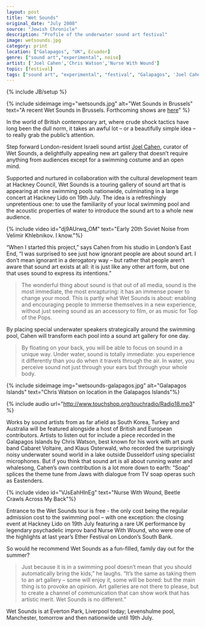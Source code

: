 ```yaml
---
layout: post
title: "Wet Sounds"
original_date: "July 2008"
source: "Jewish Chronicle"
description: "Profile of the underwater sound art festival"
image: wetsounds.jpg
category: print
location: ["Galapagos", "UK", Ecuador]
genre: ["sound art","experimental", noise]
artist: ['Joel Cahen','Chris Watson','Nurse With Wound']
topic: [festival]
tags: ["sound art", "experimental", "festival", "Galapagos", 'Joel Cahen', 'Chris Watson', 'Nurse With Wound', noise, UK, Ecuador]
---
```

{% include JB/setup %}

{% include sideimage img="wetsounds.jpg" alt="Wet Sounds in Brussels" text="A recent Wet Sounds in Brussels. Forthcoming shows are <a target='_blank' href='http://newtoyweb.wix.com/newtoy#!wet-sounds/c175r'>here</a>" %}


<span class="newthought">In the world</span> of British contemporary art, where crude shock tactics have long been the dull norm, it takes an awful lot – or a beautifully simple idea – to really grab the public’s attention. 

Step forward London-resident Israeli sound artist [Joel Cahen](http://www.newtoy.org/), curator of Wet Sounds, a delightfully appealing new art gallery that doesn’t require anything from audiences except for a swimming costume and an open mind.

Supported and nurtured in collaboration with the cultural development team at Hackney Council, Wet Sounds is a touring gallery of sound art that is appearing at nine swimming pools nationwide, culminating in a large concert at Hackney Lido on 19th July. The idea is a refreshingly unpretentious one: to use the familiarity of your local swimming pool and the acoustic properties of water to introduce the sound art to a whole new audience.

{% include video id="dj9AUrwq_OM" text="Early 20th Soviet Noise from Velimir Khlebnikov. I know."%}

“When I started this project,” says Cahen from his studio in London’s East End,  “I was surprised to see just how ignorant people are about sound art. I don’t mean ignorant in a derogatory way – but rather that people aren’t aware that sound art exists at all: it is just like any other art form, but one that uses sound to express its intentions.”

> The wonderful thing about sound is that out of all media, sound is the most immediate, the most enrapturing: it has an immense power to change your mood. This is partly what Wet Sounds is about: enabling and encouraging people to immerse themselves in a new experience, without just seeing sound as an accessory to film, or as music for Top of the Pops. 

By placing special underwater speakers strategically around the swimming pool, Cahen will transform each pool into a sound art gallery for one day.

> By floating on your back, you will be able to focus on sound in a unique way. Under water, sound is totally immediate: you experience it differently than you do when it travels through the air. In water, you perceive sound not just through your ears but through your whole body.

{% include sideimage img="wetsounds-galapagos.jpg" alt="Galapagos Islands" text="Chris Watson on location in the Galapagos Islands"%}

{% include audio url="http://www.touchshop.org/touchradio/Radio18.mp3" %}

 Works by sound artists from as far afield as South Korea, Turkey and Australia will be featured alongside a host of British and European contributors. Artists to listen out for include a piece recorded in the Galapagos Islands by Chris Watson, best known for his work with art punk band Cabaret Voltaire, and Klaus Osterwald, who recorded the surprisingly noisy underwater sound world in a lake outside Dusseldorf using specialist microphones. But if you think that sound art is all about running water and whalesong, Cahen’s own contribution is a lot more down to earth: “Soap” splices the theme tune from Jaws with dialogue from TV soap operas such as Eastenders.

{% include video id="VJsEahHlnEg" text="Nurse With Wound, Beetle Crawls Across My Back"%}

Entrance to the Wet Sounds tour is free - the only cost being the regular admission cost to the swimming pool – with one exception: the closing event at Hackney Lido on 19th July featuring a rare UK performance by legendary psychadelic improv band Nurse With Wound, who were one of the highlights at last year’s Ether Festival on London’s South Bank.

So would he recommend Wet Sounds as a fun-filled, family day out for the summer?

> Just because it is in a swimming pool doesn’t mean that you should automatically bring the kids,” he laughs. “It’s the same as taking them to an art gallery – some will enjoy it, some will be bored: but the main thing is to provoke an opinion. Art galleries are not there to please, but to create a channel of communication that can show work that has artistic merit. Wet Sounds is no different.”

Wet Sounds is at Everton Park, Liverpool today; Levenshulme pool, Manchester, tomorrow and then nationwide until 19th July.